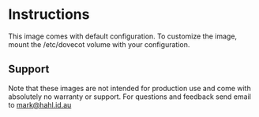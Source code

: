 # Instructions
This image comes with default configuration. To customize the image, mount the /etc/dovecot volume with your configuration.

## Support
Note that these images are not intended for production use and come with absolutely no warranty or support. For questions and feedback send email to mark@hahl.id.au
